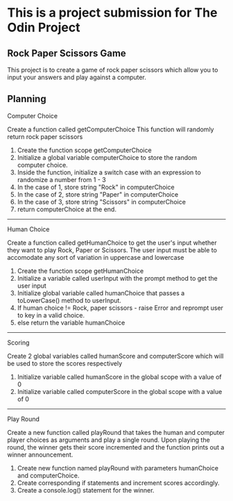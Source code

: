 # This is a project submission for The Odin Project

## Rock Paper Scissors Game
This project is to create a game of rock paper scissors which allow you to input your answers and play against a computer.

Planning 
---
Computer Choice

Create a function called getComputerChoice 
This function will randomly return rock paper scissors 

1) Create the function scope getComputerChoice
2) Initialize a global variable computerChoice to store the random computer choice.
3) Inside the function, initialize a switch case with an expression to randomize a number from 1 - 3
4) In the case of 1, store string "Rock" in computerChoice
5) In the case of 2, store string "Paper" in computerChoice
6) In the case of 3, store string "Scissors" in computerChoice
7) return computerChoice at the end.

---
Human Choice

Create a function called getHumanChoice to get the user's input whether they want to play Rock, Paper or Scissors.
The user input must be able to accomodate any sort of variation in uppercase and lowercase

1) Create the function scope getHumanChoice
2) Initialize a variable called userInput with the prompt method to get the user input
3) Initialize global variable called humanChoice that passes a toLowerCase() method to userInput.
4) If human choice != Rock, paper scissors - raise Error and reprompt user to key in a valid choice.
5) else return the variable humanChoice

--- 
Scoring

Create 2 global variables called humanScore and computerScore which will be used to store the scores respectively

1) Initialize variable called humanScore in the global scope with a value of 0
2) Initialize variable called computerScore in the global scope with a value of 0

---
Play Round

Create a new function called playRound that takes the human and computer player choices as arguments and play a single round.
Upon playing the round, the winner gets their score incremented and the function prints out a winner announcement.

1) Create new function named playRound with parameters humanChoice and computerChoice.
2) Create corresponding if statements and increment scores accordingly. 
3) Create a console.log() statement for the winner.